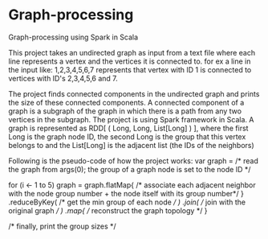 # Graph-processing
Graph-processing using Spark in Scala

This project takes an undirected graph as input from a text file where each line represents a vertex and the vertices it is connected to. for ex a line in the input like:
1,2,3,4,5,6,7 
represents that vertex with ID 1 is connected to vertices with ID's 2,3,4,5,6 and 7.

The project finds connected components in the undirected graph and prints the size of these connected components. A connected component of a graph is a subgraph of the graph in which there is a path from any two vertices in the subgraph.
The project is using Spark framework in Scala.
A graph is represented as RDD[ ( Long, Long, List[Long] ) ], where the first Long is the graph node ID, the second Long is the group that this vertex belongs to and the List[Long] is the adjacent list (the IDs of the neighbors)

Following is the pseudo-code of how the project works:
var graph = /* read the graph from args(0); the group of a graph node is set to the node ID */

for (i <- 1 to 5)
   graph = graph.flatMap{ /* associate each adjacent neighbor with the node group number + the node itself with its group number*/ }
                .reduceByKey( /* get the min group of each node */ )
                .join( /* join with the original graph */ )
                .map{ /* reconstruct the graph topology */ }

/* finally, print the group sizes */
